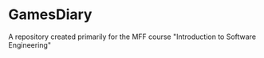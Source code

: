 # GamesDiary
A repository created primarily for the MFF course "Introduction to Software Engineering"
